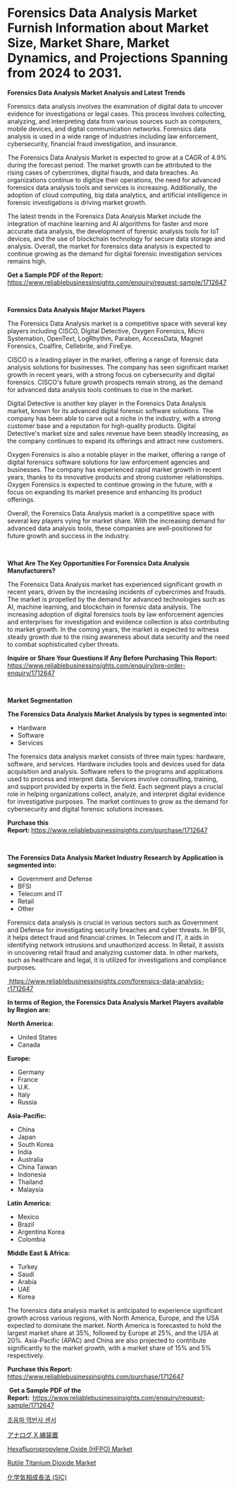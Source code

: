 <p><h1>Forensics Data Analysis Market Furnish Information about Market Size, Market Share, Market Dynamics, and Projections Spanning from 2024 to 2031.</h1></p><p><strong>Forensics Data Analysis Market Analysis and Latest Trends</strong></p>
<p><p>Forensics data analysis involves the examination of digital data to uncover evidence for investigations or legal cases. This process involves collecting, analyzing, and interpreting data from various sources such as computers, mobile devices, and digital communication networks. Forensics data analysis is used in a wide range of industries including law enforcement, cybersecurity, financial fraud investigation, and insurance.</p><p>The Forensics Data Analysis Market is expected to grow at a CAGR of 4.9% during the forecast period. The market growth can be attributed to the rising cases of cybercrimes, digital frauds, and data breaches. As organizations continue to digitize their operations, the need for advanced forensics data analysis tools and services is increasing. Additionally, the adoption of cloud computing, big data analytics, and artificial intelligence in forensic investigations is driving market growth.</p><p>The latest trends in the Forensics Data Analysis Market include the integration of machine learning and AI algorithms for faster and more accurate data analysis, the development of forensic analysis tools for IoT devices, and the use of blockchain technology for secure data storage and analysis. Overall, the market for forensics data analysis is expected to continue growing as the demand for digital forensic investigation services remains high.</p></p>
<p><strong>Get a Sample PDF of the Report:&nbsp;</strong> <a href="https://www.reliablebusinessinsights.com/enquiry/request-sample/1712647">https://www.reliablebusinessinsights.com/enquiry/request-sample/1712647</a></p>
<p>&nbsp;</p>
<p><strong>Forensics Data Analysis Major Market Players</strong></p>
<p><p>The Forensics Data Analysis market is a competitive space with several key players including CISCO, Digital Detective, Oxygen Forensics, Micro Systemation, OpenText, LogRhythm, Paraben, AccessData, Magnet Forensics, Coalfire, Cellebrite, and FireEye.</p><p>CISCO is a leading player in the market, offering a range of forensic data analysis solutions for businesses. The company has seen significant market growth in recent years, with a strong focus on cybersecurity and digital forensics. CISCO's future growth prospects remain strong, as the demand for advanced data analysis tools continues to rise in the market.</p><p>Digital Detective is another key player in the Forensics Data Analysis market, known for its advanced digital forensic software solutions. The company has been able to carve out a niche in the industry, with a strong customer base and a reputation for high-quality products. Digital Detective's market size and sales revenue have been steadily increasing, as the company continues to expand its offerings and attract new customers.</p><p>Oxygen Forensics is also a notable player in the market, offering a range of digital forensics software solutions for law enforcement agencies and businesses. The company has experienced rapid market growth in recent years, thanks to its innovative products and strong customer relationships. Oxygen Forensics is expected to continue growing in the future, with a focus on expanding its market presence and enhancing its product offerings.</p><p>Overall, the Forensics Data Analysis market is a competitive space with several key players vying for market share. With the increasing demand for advanced data analysis tools, these companies are well-positioned for future growth and success in the industry.</p></p>
<p>&nbsp;</p>
<p><strong>What Are The Key Opportunities For Forensics Data Analysis Manufacturers?</strong></p>
<p><p>The Forensics Data Analysis market has experienced significant growth in recent years, driven by the increasing incidents of cybercrimes and frauds. The market is propelled by the demand for advanced technologies such as AI, machine learning, and blockchain in forensic data analysis. The increasing adoption of digital forensics tools by law enforcement agencies and enterprises for investigation and evidence collection is also contributing to market growth. In the coming years, the market is expected to witness steady growth due to the rising awareness about data security and the need to combat sophisticated cyber threats.</p></p>
<p><strong>Inquire or Share Your Questions If Any Before Purchasing This Report:</strong> <a href="https://www.reliablebusinessinsights.com/enquiry/pre-order-enquiry/1712647">https://www.reliablebusinessinsights.com/enquiry/pre-order-enquiry/1712647</a></p>
<p>&nbsp;</p>
<p><strong>Market Segmentation</strong></p>
<p><strong>The Forensics Data Analysis Market Analysis by types is segmented into:</strong></p>
<p><ul><li>Hardware</li><li>Software</li><li>Services</li></ul></p>
<p><p>The forensics data analysis market consists of three main types: hardware, software, and services. Hardware includes tools and devices used for data acquisition and analysis. Software refers to the programs and applications used to process and interpret data. Services involve consulting, training, and support provided by experts in the field. Each segment plays a crucial role in helping organizations collect, analyze, and interpret digital evidence for investigative purposes. The market continues to grow as the demand for cybersecurity and digital forensic solutions increases.</p></p>
<p><strong>Purchase this Report:&nbsp;</strong><a href="https://www.reliablebusinessinsights.com/purchase/1712647">https://www.reliablebusinessinsights.com/purchase/1712647</a></p>
<p>&nbsp;</p>
<p><strong>The Forensics Data Analysis Market Industry Research by Application is segmented into:</strong></p>
<p><ul><li>Government and Defense</li><li>BFSI</li><li>Telecom and IT</li><li>Retail</li><li>Other</li></ul></p>
<p><p>Forensics data analysis is crucial in various sectors such as Government and Defense for investigating security breaches and cyber threats. In BFSI, it helps detect fraud and financial crimes. In Telecom and IT, it aids in identifying network intrusions and unauthorized access. In Retail, it assists in uncovering retail fraud and analyzing customer data. In other markets, such as healthcare and legal, it is utilized for investigations and compliance purposes.</p></p>
<p><a href="https://www.reliablebusinessinsights.com/forensics-data-analysis-r1712647">&nbsp;https://www.reliablebusinessinsights.com/forensics-data-analysis-r1712647</a></p>
<p><strong>In terms of Region, the Forensics Data Analysis Market Players available by Region are:</strong></p>
<p>
    <p> <strong> North America: </strong>
        <ul>
            <li>United States</li>
            <li>Canada</li>
        </ul>
        </p> 
    <p> <strong> Europe: </strong>
        <ul>
            <li>Germany</li>
            <li>France</li>
            <li>U.K.</li>
            <li>Italy</li>
            <li>Russia</li>
        </ul>
        </p> 
    <p> <strong> Asia-Pacific: </strong>
        <ul>
            <li>China</li>
            <li>Japan</li>
            <li>South Korea</li>
            <li>India</li>
            <li>Australia</li>
            <li>China Taiwan</li>
            <li>Indonesia</li>
            <li>Thailand</li>
            <li>Malaysia</li>
        </ul>
        </p> 
    <p> <strong> Latin America: </strong>
        <ul>
            <li>Mexico</li>
            <li>Brazil</li>
            <li>Argentina Korea</li>
            <li>Colombia</li>
        </ul>
        </p> 
    <p> <strong> Middle East & Africa: </strong>
        <ul>
            <li>Turkey</li>
            <li>Saudi</li>
            <li>Arabia</li>
            <li>UAE</li>
            <li>Korea</li>
        </ul>
    </p>
    </p>
<p><p>The forensics data analysis market is anticipated to experience significant growth across various regions, with North America, Europe, and the USA expected to dominate the market. North America is forecasted to hold the largest market share at 35%, followed by Europe at 25%, and the USA at 20%. Asia-Pacific (APAC) and China are also projected to contribute significantly to the market growth, with a market share of 15% and 5% respectively.</p></p>
<p><strong>Purchase this Report: </strong><a href="https://www.reliablebusinessinsights.com/purchase/1712647">https://www.reliablebusinessinsights.com/purchase/1712647</a></p>
<p>&nbsp;<strong>Get a Sample PDF of the Report:&nbsp;&nbsp;</strong><a href="https://www.reliablebusinessinsights.com/enquiry/request-sample/1712647">https://www.reliablebusinessinsights.com/enquiry/request-sample/1712647</a></p>
<p><strong></strong></p>
<p><p><a href="https://github.com/muchswr/Market-Research-Report-List-1/blob/main/6123282123830.md">초음파 역반사 센서</a></p><p><a href="https://github.com/JanickJohns/Market-Research-Report-List-1/blob/main/3136329112511.md">アナログ X 線装置</a></p><p><a href="https://github.com/brenzgnarento/Market-Research-Report-List-2/blob/main/hexafluoropropylene-oxide-hfpo-market.md">Hexafluoropropylene Oxide (HFPO) Market</a></p><p><a href="https://github.com/MyrtisWest1/Market-Research-Report-List-1/blob/main/rutile-titanium-dioxide-market.md">Rutile Titanium Dioxide Market</a></p><p><a href="https://github.com/DwightHuels1/Market-Research-Report-List-1/blob/main/5714316112510.md">化学気相成長法 (SIC)</a></p></p>